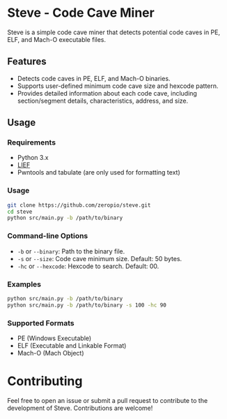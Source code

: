# Steve - Code Cave Miner

Steve is a simple code cave miner that detects potential code caves in PE, ELF, and Mach-O executable files.

## Features

- Detects code caves in PE, ELF, and Mach-O binaries.
- Supports user-defined minimum code cave size and hexcode pattern.
- Provides detailed information about each code cave, including section/segment details, characteristics, address, and size.

## Usage

### Requirements

- Python 3.x
- [LIEF](https://github.com/lief-project/LIEF)
- Pwntools and tabulate (are only used for formatting text)

### Usage

```bash
git clone https://github.com/zeropio/steve.git
cd steve
python src/main.py -b /path/to/binary
```

### Command-line Options

- `-b` or `--binary`: Path to the binary file.
- `-s` or `--size`: Code cave minimum size. Default: 50 bytes.
- `-hc` or `--hexcode`: Hexcode to search. Default: 00.

### Examples

```bash
python src/main.py -b /path/to/binary
python src/main.py -b /path/to/binary -s 100 -hc 90
```

### Supported Formats

- PE (Windows Executable)
- ELF (Executable and Linkable Format)
- Mach-O (Mach Object)

# Contributing

Feel free to open an issue or submit a pull request to contribute to the development of Steve. Contributions are welcome!
